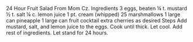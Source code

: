 24 Hour Fruit Salad
From Mom Cz.
Ingredients
3 eggs, beaten
¼ t. mustard
½ t. salt
¼ c. lemon juice
1 pt. cream (whipped)
25 marshmallows
1 large can pineapple
1 large can fruit cocktail
extra cherries as desired
Steps
Add mustard, salt, and lemon juice to the eggs. Cook until thick. Let cool.
Add rest of ingredients. Let stand for 24 hours.
